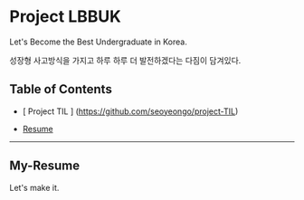 # Project LBBUK
 Let's Become the Best Undergraduate in Korea.
 
성장형 사고방식을 가지고 하루 하루 더 발전하겠다는 다짐이 담겨있다.


## Table of Contents

* [ Project TIL ] (https://github.com/seoyeongo/project-TIL)

* [ Resume ](#My-Resume)

---

## My-Resume

Let's make it.

